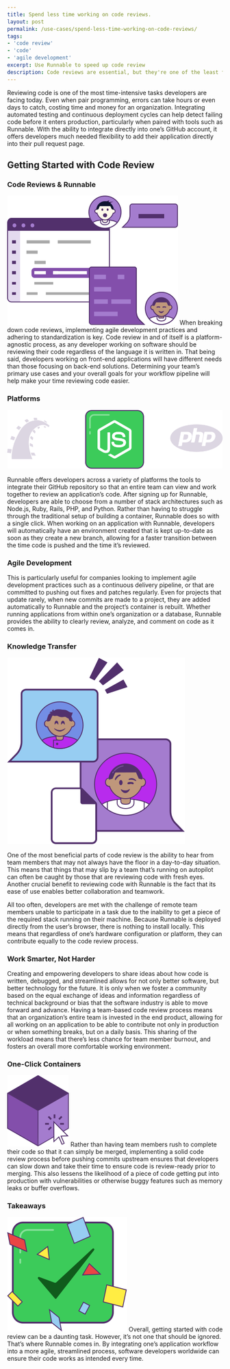 ```yaml
---
title: Spend less time working on code reviews.
layout: post
permalink: /use-cases/spend-less-time-working-on-code-reviews/
tags:
- 'code review'
- 'code'
- 'agile development'
excerpt: Use Runnable to speed up code review
description: Code reviews are essential, but they're one of the least favorable tasks for developers. Reading and understanding hundreds of lines of someone else's code is difficult. Learn how Runnable simplifies this process by enabling you to try out the changes beforehand.
---
```


Reviewing code is one of the most time-intensive tasks developers are facing today. Even when pair programming, errors can take hours or even days to catch, costing time and money for an organization. Integrating automated testing and continuous deployment cycles can help detect failing code before it enters production, particularly when paired with tools such as Runnable. With the ability to integrate directly into one’s GitHub account, it offers developers much needed flexibility to add their application directly into their pull request page.

<h2 class="h2" id="getting-started-with-code-review">Getting Started with Code Review</h2>
<h3 class="h3" id="code-reviews-and-runnable">Code Reviews & Runnable</h3>
<img class="grid-block img" src="images/posts/code-reviews-runnable.svg">
When breaking down code reviews, implementing agile development practices and adhering to standardization is key. Code review in and of itself is a platform-agnostic process, as any developer working on software should be reviewing their code regardless of the language it is written in. That being said, developers working on front-end applications will have different needs than those focusing on back-end solutions. Determining your team’s primary use cases and your overall goals for your workflow pipeline will help make your time reviewing code easier.

<h3 class="h3" id="platforms">Platforms</h3>
<img class="grid-block img" src="images/posts/platforms.svg">

Runnable offers developers across a variety of platforms the tools to integrate their GitHub repository so that an entire team can view and work together to review an application’s code. After signing up for Runnable, developers are able to choose from a number of stack architectures such as Node.js, Ruby, Rails, PHP, and Python. Rather than having to struggle through the traditional setup of building a container, Runnable does so with a single click. When working on an application with Runnable, developers will automatically have an environment created that is kept up-to-date as soon as they create a new branch, allowing for a faster transition between the time code is pushed and the time it’s reviewed.

<h3 class="h3" id="agile-development">Agile Development</h3>

This is particularly useful for companies looking to implement agile development practices such as a continuous delivery pipeline, or that are committed to pushing out fixes and patches regularly. Even for projects that update rarely, when new commits are made to a project, they are added automatically to Runnable and the project’s container is rebuilt. Whether running applications from within one’s organization or a database, Runnable provides the ability to clearly review, analyze, and comment on code as it comes in.

<h3 class="h3" id="knowledge-transfer">Knowledge Transfer</h3>
<img class="grid-block img" src="images/posts/working-together.svg">

One of the most beneficial parts of code review is the ability to hear from team members that may not always have the floor in a day-to-day situation. This means that things that may slip by a team that’s running on autopilot can often be caught by those that are reviewing code with fresh eyes. Another crucial benefit to reviewing code with Runnable is the fact that its ease of use enables better collaboration and teamwork.

All too often, developers are met with the challenge of remote team members unable to participate in a task due to the inability to get a piece of the required stack running on their machine. Because Runnable is deployed directly from the user’s browser, there is nothing to install locally. This means that regardless of one’s hardware configuration or platform, they can contribute equally to the code review process.

<h3 class="h3" id="work-smarter-not-harder">Work Smarter, Not Harder</h3>

Creating and empowering developers to share ideas about how code is written, debugged, and streamlined allows for not only better software, but better technology for the future. It is only when we foster a community based on the equal exchange of ideas and information regardless of technical background or bias that the software industry is able to move forward and advance. Having a team-based code review process means that an organization’s entire team is invested in the end product, allowing for all working on an application to be able to contribute not only in production or when something breaks, but on a daily basis. This sharing of the workload means that there’s less chance for team member burnout, and fosters an overall more comfortable working environment.

<h3 class="h3" id="one-click-containers">One-Click Containers</h3>
<img class="grid-block img" src="images/posts/one-click-containers.svg">
Rather than having team members rush to complete their code so that it can simply be merged, implementing a solid code review process before pushing commits upstream ensures that developers can slow down and take their time to ensure code is review-ready prior to merging. This also lessens the likelihood of a piece of code getting put into production with vulnerabilities or otherwise buggy features such as memory leaks or buffer overflows.

<h3 class="h3" id="takeaways">Takeaways</h3>
<img class="grid-block img" src="images/posts/dont-rush-perfection.svg">
Overall, getting started with code review can be a daunting task. However, it’s not one that should be ignored. That’s where Runnable comes in. By integrating one’s application workflow into a more agile, streamlined process, software developers worldwide can ensure their code works as intended every time.
